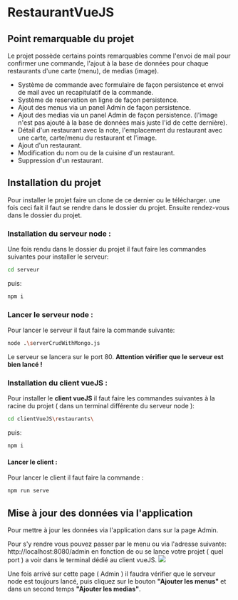 # RestaurantVueJS

## Point remarquable du projet
Le projet possède certains points remarquables comme l'envoi de mail pour confirmer une commande, l'ajout à la base de données pour chaque restaurants d'une carte (menu), de medias (image).
- Système de commande avec formulaire de façon persistence et envoi de mail avec un recapitulatif de la commande.
- Système de reservation en ligne de façon persistence.
- Ajout des menus via un panel Admin de façon persistence.
- Ajout des medias via un panel Admin de façon persistence. (l'image n'est pas ajouté à la base de données mais juste l'id de cette dernière).
- Détail d'un restaurant avec la note, l'emplacement du restaurant avec une carte, carte/menu du restaurant et l'image.
- Ajout d'un restaurant.
- Modification du nom ou de la cuisine d'un restaurant.
- Suppression d'un restaurant.

## Installation du projet
Pour installer le projet faire un clone de ce dernier ou le télécharger.
une fois ceci fait il faut se rendre dans le dossier du projet.
Ensuite rendez-vous dans le dossier du projet.
### Installation du serveur node :
Une fois rendu dans le dossier du projet il faut faire les commandes suivantes pour installer le serveur:
```sh
cd serveur
```
puis:
```sh
npm i
```

### Lancer le serveur node :
Pour lancer le serveur il faut faire la commande suivante:
```sh
node .\serverCrudWithMongo.js 
```


Le serveur se lancera sur le port 80. **Attention vérifier que le serveur est bien lancé !**

### Installation du client vueJS :
Pour installer le **client vueJS** il faut faire les commandes suivantes à la racine du projet ( dans un terminal différente du serveur node ):
```sh
cd clientVueJS\restaurants\
```
puis:
```sh
npm i
```
#### Lancer le client :
Pour lancer le client il faut faire la commande :
```sh
npm run serve
```

## Mise à jour des données via l'application 

Pour mettre à jour les données via l'application dans sur la page Admin.

Pour s'y rendre vous pouvez passer par le menu ou via l'adresse suivante:
http://localhost:8080/admin
en fonction de ou se lance votre projet ( quel port ) a voir dans le terminal dédié au client vueJS.
![](https://cdn.discordapp.com/attachments/774685916148531242/774685931629707304/unknown.png)

Une fois arrivé sur cette page ( Admin ) il faudra vérifier que le serveur node est toujours lancé, puis cliquez sur le bouton **"Ajouter les menus"** et dans un second temps **"Ajouter les medias"**.
